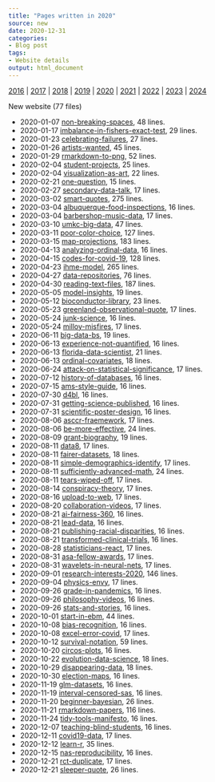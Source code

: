 ```yaml
---
title: "Pages written in 2020"
source: new
date: 2020-12-31
categories:
- Blog post
tags:
- Website details
output: html_document
---
```

 
[2016](http://new.pmean.com/2016/) | [2017](http://new.pmean.com/2017/) | [2018](http://new.pmean.com/2018/) | [2019](http://new.pmean.com/2019/) | [2020](http://new.pmean.com/2020/) | [2021](http://new.pmean.com/2021/) | [2022](http://new.pmean.com/2022/) | [2023](http://new.pmean.com/2023/) | [2024](http://new.pmean.com/2024/)
 
New website (77 files)
 
+ 2020-01-07 [non-breaking-spaces](http://new.pmean.com/non-breaking-spaces/),  48 lines.  
+ 2020-01-17 [imbalance-in-fishers-exact-test](http://new.pmean.com/imbalance-in-fishers-exact-test/),  29 lines.  
+ 2020-01-23 [celebrating-failures](http://new.pmean.com/celebrating-failures/),  27 lines.  
+ 2020-01-26 [artists-wanted](http://new.pmean.com/artists-wanted/),  45 lines.  
+ 2020-01-29 [rmarkdown-to-png](http://new.pmean.com/rmarkdown-to-png/),  52 lines.  
+ 2020-02-04 [student-projects](http://new.pmean.com/student-projects/),  25 lines.  
+ 2020-02-04 [visualization-as-art](http://new.pmean.com/visualization-as-art/),  22 lines.  
+ 2020-02-21 [one-question](http://new.pmean.com/one-question/),  15 lines.  
+ 2020-02-27 [secondary-data-talk](http://new.pmean.com/secondary-data-talk/),  17 lines.  
+ 2020-03-02 [smart-quotes](http://new.pmean.com/smart-quotes/),  275 lines.  
+ 2020-03-04 [albuquerque-food-inspections](http://new.pmean.com/albuquerque-food-inspections/),  16 lines.  
+ 2020-03-04 [barbershop-music-data](http://new.pmean.com/barbershop-music-data/),  17 lines.  
+ 2020-03-10 [umkc-big-data](http://new.pmean.com/umkc-big-data/),  47 lines.  
+ 2020-03-11 [poor-color-choice](http://new.pmean.com/poor-color-choice/),  127 lines.  
+ 2020-03-15 [map-projections](http://new.pmean.com/map-projections/),  183 lines.  
+ 2020-04-13 [analyzing-ordinal-data](http://new.pmean.com/analyzing-ordinal-data/),  16 lines.  
+ 2020-04-15 [codes-for-covid-19](http://new.pmean.com/codes-for-covid-19/),  128 lines.  
+ 2020-04-23 [ihme-model](http://new.pmean.com/ihme-model/),  265 lines.  
+ 2020-04-27 [data-repositories](http://new.pmean.com/data-repositories/),  76 lines.  
+ 2020-04-30 [reading-text-files](http://new.pmean.com/reading-text-files/),  187 lines.  
+ 2020-05-05 [model-insights](http://new.pmean.com/model-insights/),  19 lines.  
+ 2020-05-12 [bioconductor-library](http://new.pmean.com/bioconductor-library/),  23 lines.  
+ 2020-05-23 [greenland-observational-quote](http://new.pmean.com/greenland-observational-quote/),  17 lines.  
+ 2020-05-24 [junk-science](http://new.pmean.com/junk-science/),  16 lines.  
+ 2020-05-24 [milloy-misfires](http://new.pmean.com/milloy-misfires/),  17 lines.  
+ 2020-06-11 [big-data-bs](http://new.pmean.com/big-data-bs/),  19 lines.  
+ 2020-06-13 [experience-not-quantified](http://new.pmean.com/experience-not-quantified/),  16 lines.  
+ 2020-06-13 [florida-data-scientist](http://new.pmean.com/florida-data-scientist/),  21 lines.  
+ 2020-06-13 [ordinal-covariates](http://new.pmean.com/ordinal-covariates/),  18 lines.  
+ 2020-06-24 [attack-on-statistical-significance](http://new.pmean.com/attack-on-statistical-significance/),  17 lines.  
+ 2020-07-12 [history-of-databases](http://new.pmean.com/history-of-databases/),  16 lines.  
+ 2020-07-15 [ams-style-guide](http://new.pmean.com/ams-style-guide/),  16 lines.  
+ 2020-07-30 [d4bl](http://new.pmean.com/d4bl/),  16 lines.  
+ 2020-07-31 [getting-science-published](http://new.pmean.com/getting-science-published/),  16 lines.  
+ 2020-07-31 [scientific-poster-design](http://new.pmean.com/scientific-poster-design/),  16 lines.  
+ 2020-08-06 [asccr-fraemework](http://new.pmean.com/asccr-fraemework/),  17 lines.  
+ 2020-08-06 [be-more-effective](http://new.pmean.com/be-more-effective/),  24 lines.  
+ 2020-08-09 [grant-biography](http://new.pmean.com/grant-biography/),  19 lines.  
+ 2020-08-11 [data8](http://new.pmean.com/data8/),  17 lines.  
+ 2020-08-11 [fairer-datasets](http://new.pmean.com/fairer-datasets/),  18 lines.  
+ 2020-08-11 [simple-demographics-identify](http://new.pmean.com/simple-demographics-identify/),  17 lines.  
+ 2020-08-11 [sufficiently-advanced-math](http://new.pmean.com/sufficiently-advanced-math/),  24 lines.  
+ 2020-08-11 [tears-wiped-off](http://new.pmean.com/tears-wiped-off/),  17 lines.  
+ 2020-08-14 [conspiracy-theory](http://new.pmean.com/conspiracy-theory/),  17 lines.  
+ 2020-08-16 [upload-to-web](http://new.pmean.com/upload-to-web/),  17 lines.  
+ 2020-08-20 [collaboration-videos](http://new.pmean.com/collaboration-videos/),  17 lines.  
+ 2020-08-21 [ai-fairness-360](http://new.pmean.com/ai-fairness-360/),  16 lines.  
+ 2020-08-21 [lead-data](http://new.pmean.com/lead-data/),  16 lines.  
+ 2020-08-21 [publishing-racial-disparities](http://new.pmean.com/publishing-racial-disparities/),  16 lines.  
+ 2020-08-21 [transformed-clinical-trials](http://new.pmean.com/transformed-clinical-trials/),  16 lines.  
+ 2020-08-28 [statisticians-react](http://new.pmean.com/statisticians-react/),  17 lines.  
+ 2020-08-31 [asa-fellow-awards](http://new.pmean.com/asa-fellow-awards/),  17 lines.  
+ 2020-08-31 [wavelets-in-neural-nets](http://new.pmean.com/wavelets-in-neural-nets/),  17 lines.  
+ 2020-09-01 [research-interests-2020](http://new.pmean.com/research-interests-2020/),  146 lines.  
+ 2020-09-04 [physics-envy](http://new.pmean.com/physics-envy/),  17 lines.  
+ 2020-09-26 [grade-in-pandemics](http://new.pmean.com/grade-in-pandemics/),  16 lines.  
+ 2020-09-26 [philosophy-videos](http://new.pmean.com/philosophy-videos/),  16 lines.  
+ 2020-09-26 [stats-and-stories](http://new.pmean.com/stats-and-stories/),  16 lines.  
+ 2020-10-01 [start-in-ebm](http://new.pmean.com/start-in-ebm/),  44 lines.  
+ 2020-10-08 [bias-recognition](http://new.pmean.com/bias-recognition/),  16 lines.  
+ 2020-10-08 [excel-error-covid](http://new.pmean.com/excel-error-covid/),  17 lines.  
+ 2020-10-12 [survival-notation](http://new.pmean.com/survival-notation/),  59 lines.  
+ 2020-10-20 [circos-plots](http://new.pmean.com/circos-plots/),  16 lines.  
+ 2020-10-22 [evolution-data-science](http://new.pmean.com/evolution-data-science/),  18 lines.  
+ 2020-10-29 [disappearing-data](http://new.pmean.com/disappearing-data/),  18 lines.  
+ 2020-10-30 [election-maps](http://new.pmean.com/election-maps/),  16 lines.  
+ 2020-11-19 [glm-datasets](http://new.pmean.com/glm-datasets/),  16 lines.  
+ 2020-11-19 [interval-censored-sas](http://new.pmean.com/interval-censored-sas/),  16 lines.  
+ 2020-11-20 [beginner-bayesian](http://new.pmean.com/beginner-bayesian/),  26 lines.  
+ 2020-11-21 [rmarkdown-papers](http://new.pmean.com/rmarkdown-papers/),  116 lines.  
+ 2020-11-24 [tidy-tools-manifesto](http://new.pmean.com/tidy-tools-manifesto/),  16 lines.  
+ 2020-12-07 [teaching-blind-students](http://new.pmean.com/teaching-blind-students/),  16 lines.  
+ 2020-12-11 [covid19-data](http://new.pmean.com/covid19-data/),  17 lines.  
+ 2020-12-12 [learn-r](http://new.pmean.com/learn-r/),  35 lines.  
+ 2020-12-15 [nas-reproducibility](http://new.pmean.com/nas-reproducibility/),  16 lines.  
+ 2020-12-21 [rct-duplicate](http://new.pmean.com/rct-duplicate/),  17 lines.  
+ 2020-12-21 [sleeper-quote](http://new.pmean.com/sleeper-quote/),  26 lines.
 
